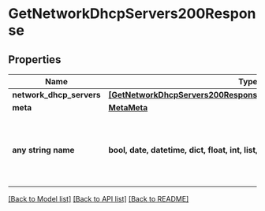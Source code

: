 # GetNetworkDhcpServers200Response


## Properties
Name | Type | Description | Notes
------------ | ------------- | ------------- | -------------
**network_dhcp_servers** | [**[GetNetworkDhcpServers200ResponseAllOfNetworkDhcpServersInner]**](GetNetworkDhcpServers200ResponseAllOfNetworkDhcpServersInner.md) |  | [optional] 
**meta** | [**MetaMeta**](MetaMeta.md) |  | [optional] 
**any string name** | **bool, date, datetime, dict, float, int, list, str, none_type** | any string name can be used but the value must be the correct type | [optional]

[[Back to Model list]](../README.md#documentation-for-models) [[Back to API list]](../README.md#documentation-for-api-endpoints) [[Back to README]](../README.md)


